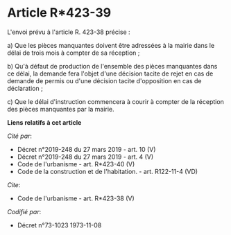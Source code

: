 # Article R*423-39

L'envoi prévu à l'article R. 423-38 précise : 

a) Que les pièces manquantes doivent être adressées à la mairie dans le délai de trois mois à compter de sa réception ; 

b) Qu'à défaut de production de l'ensemble des pièces manquantes dans ce délai, la demande fera l'objet d'une décision tacite
de rejet en cas de demande de permis ou d'une décision tacite d'opposition en cas de déclaration ; 

c) Que le délai d'instruction commencera à courir à compter de la réception des pièces manquantes par la mairie.

**Liens relatifs à cet article**

_Cité par_:

  - Décret n°2019-248 du 27 mars 2019 - art. 10 (V)
  - Décret n°2019-248 du 27 mars 2019 - art. 4 (V)
  - Code de l'urbanisme - art. R*423-40 (V)
  - Code de la construction et de l'habitation. - art. R122-11-4 (VD)

_Cite_:

  - Code de l'urbanisme - art. R*423-38 (V)

_Codifié par_:

  - Décret n°73-1023 1973-11-08
